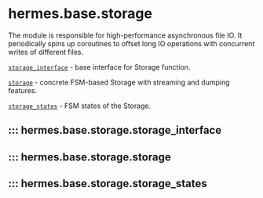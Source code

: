 # hermes.base.storage

The module is responsible for high-performance asynchronous file IO. 
It periodically spins up coroutines to offset long IO operations with concurrent writes of different files.

[`storage_interface`](#hermes.base.storage.storage_interface) - base interface for Storage function.

[`storage`](#hermes.base.storage.storage) - concrete FSM-based Storage with streaming and dumping features.

[`storage_states`](#hermes.base.storage.storage_states) - FSM states of the Storage.

## ::: hermes.base.storage.storage_interface

## ::: hermes.base.storage.storage

## ::: hermes.base.storage.storage_states
